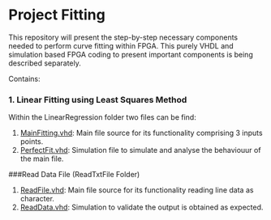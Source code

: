 # Project Fitting

This repository will present the step-by-step necessary components needed to perform curve fitting within FPGA. 
This purely VHDL and simulation based FPGA coding to present important components is being described separately. 

Contains:
### 1. Linear Fitting using Least Squares Method 
Within the  LinearRegression folder two files can be find:
1. [MainFitting.vhd](https://github.com/UCL-Proton-Beam-Therapy/ProjectFitting/blob/main/LinearRegression/MainFitting.vhd): Main file source for its functionality comprising 3 inputs points.
2. [PerfectFit.vhd](https://github.com/UCL-Proton-Beam-Therapy/ProjectFitting/blob/main/LinearRegression/PerfectFit.vhd): Simulation file to simulate and analyse the behaviouur of the main file. 

###Read Data File (ReadTxtFile Folder)
1. [ReadFile.vhd](https://github.com/UCL-Proton-Beam-Therapy/ProjectFitting/blob/main/ReadTxtFile/ReadFiles.vhd): Main file source for its functionality reading line data as character.
2. [ReadData.vhd](https://github.com/UCL-Proton-Beam-Therapy/ProjectFitting/blob/main/ReadTxtFile/ReadData.vhd): Simulation to validate the output is obtained as expected.
   


